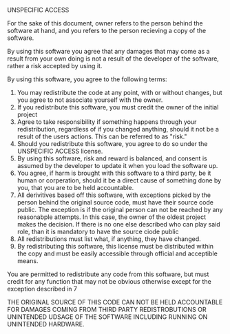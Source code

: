 UNSPECIFIC ACCESS

For the sake of this document, owner refers to the person behind the software at hand, and you refers to the person recieving a copy of the software. 

By using this software you agree that any damages that may come as a result from your own doing is not a result of the developer of the software, rather a risk accepted by using it.

By using this software, you agree to the following terms:
 1. You may redistribute the code at any point, with or without changes, but you agree to not associate yourself with the owner.
 2. If you redistribute this software, you must credit the owner of the initial project
 3. Agree to take responsibility if something happens through your redistribution, regardless of if you changed anything, should it not be a result of the users actions. This can be referred to as "risk."
 4. Should you redistribute this software, you agree to do so under the UNSPECIFIC ACCESS license. 
 5. By using this software, risk and reward is balanced, and consent is assumed by the developer to update it when you load the software up.
 6. You agree, if harm is brought with this software to a third party, be it human or corperation, should it be a direct cause of something done by you, that you are to be held accountable.
 7. All derivitives based off this software, with exceptions picked by the person behind the original source code, must have their source code public. The exception is if the original person can not be reached by any reasonabple attempts. In this case, the owner of the oldest project makes the decision. If there is no one else described who can play said role, than it is mandatory to have the source ciode public
 8. All redistributions must list what, if anything, they have changed.
 9. By redistributing this software, this license must be distributed within the copy and must be easily accessible through official and acceptible means.

You are permitted to redistribute any code from this software, but must credit for any function that may not be obvious otherwise except for the exception described in 7

THE ORIGINAL SOURCE OF THIS CODE CAN NOT BE HELD ACCOUNTABLE FOR DAMAGES COMING FROM THIRD PARTY REDISTROBUTIONS OR UNINTENDED UDSAGE OF THE SOFTWARE INCLUDING RUNNING ON UNINTENDED HARDWARE.
